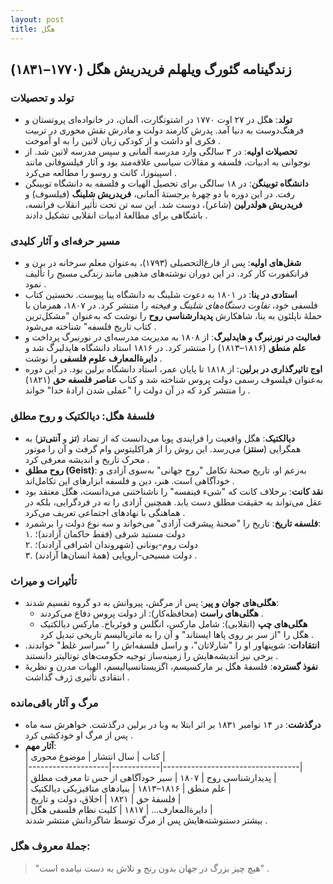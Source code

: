 ```yaml
---
layout: post
title: هگل
---
```


## زندگینامه گئورگ ویلهلم فریدریش هگل (۱۷۷۰–۱۸۳۱)

### تولد و تحصیلات
- **تولد**: هگل در ۲۷ اوت ۱۷۷۰ در اشتوتگارت، آلمان، در خانواده‌ای پروتستان و فرهنگ‌دوست به دنیا آمد. پدرش کارمند دولت و مادرش نقش محوری در تربیت فکری او داشت و از کودکی زبان لاتین را به او آموخت .
- **تحصیلات اولیه**: در ۳ سالگی وارد مدرسه آلمانی و سپس مدرسه لاتین شد. از نوجوانی به ادبیات، فلسفه و مقالات سیاسی علاقه‌مند بود و آثار فیلسوفانی مانند اسپینوزا، کانت و روسو را مطالعه می‌کرد .
- **دانشگاه توبینگن**: در ۱۸ سالگی برای تحصیل الهیات و فلسفه به دانشگاه توبینگن رفت. در این دوره با دو چهرهٔ برجستهٔ آلمانی، **فریدریش شلینگ** (فیلسوف) و **فریدریش هولدرلین** (شاعر)، دوست شد. این سه تن تحت تأثیر انقلاب فرانسه، باشگاهی برای مطالعهٔ ادبیات انقلابی تشکیل دادند .

### مسیر حرفه‌ای و آثار کلیدی
- **شغل‌های اولیه**: پس از فارغ‌التحصیلی (۱۷۹۳)، به‌عنوان معلم سرخانه در برن و فرانکفورت کار کرد. در این دوران نوشته‌های مذهبی مانند *زندگی مسیح* را تألیف نمود .
- **استادی در ینا**: در ۱۸۰۱ به دعوت شلینگ به دانشگاه ینا پیوست. نخستین کتاب فلسفی خود، *تفاوت دستگاه‌های شلینگ و فیخته* را منتشر کرد. در ۱۸۰۷، همزمان با حملهٔ ناپلئون به ینا، شاهکارش **پدیدارشناسی روح** را نوشت که به‌عنوان "مشکل‌ترین کتاب تاریخ فلسفه" شناخته می‌شود .
- **فعالیت در نورنبرگ و هایدلبرگ**: از ۱۸۰۸ به مدیریت مدرسه‌ای در نورنبرگ پرداخت و **علم منطق** (۱۸۱۶–۱۸۱۳) را منتشر کرد. در ۱۸۱۶ استاد دانشگاه هایدلبرگ شد و **دایرةالمعارف علوم فلسفی** را نوشت .
- **اوج تاثیرگذاری در برلین**: از ۱۸۱۸ تا پایان عمر، استاد دانشگاه برلین بود. در این دوره به‌عنوان فیلسوف رسمی دولت پروس شناخته شد و کتاب **عناصر فلسفه حق** (۱۸۲۱) را منتشر کرد که در آن دولت را "عملی شدن ارادهٔ خدا" خواند .

### فلسفهٔ هگل: دیالکتیک و روح مطلق
- **دیالکتیک**: هگل واقعیت را فرایندی پویا می‌دانست که از تضاد (**تز** و **آنتی‌تز**) به همگرایی (**سنتز**) می‌رسد. این روش را از هراکلیتوس وام گرفت و آن را موتور محرک تاریخ و اندیشه معرفی کرد .
- **روح مطلق (Geist)**: به‌زعم او، تاریخ صحنهٔ تکامل "روح جهانی" به‌سوی آزادی و خودآگاهی است. هنر، دین و فلسفه ابزارهای این تکامل‌اند .
- **نقد کانت**: برخلاف کانت که "شیء فینفسه" را ناشناختنی می‌دانست، هگل معتقد بود عقل می‌تواند به حقیقت مطلق دست یابد. همچنین آزادی را نه در فردگرایی، بلکه در هماهنگی با نهادهای اجتماعی تعریف می‌کرد .
- **فلسفه تاریخ**: تاریخ را "صحنهٔ پیشرفت آزادی" می‌خواند و سه نوع دولت را برشمرد:  
  ۱. دولت مستبد شرقی (فقط حاکمان آزادند)؛  
  ۲. دولت روم-یونانی (شهروندان اشرافی آزادند)؛  
  ۳. دولت مسیحی-اروپایی (همهٔ انسان‌ها آزادند) .

### تأثیرات و میراث
- **هگلی‌های جوان و پیر**: پس از مرگش، پیروانش به دو گروه تقسیم شدند:  
  - **هگلی‌های راست** (محافظه‌کار): از دولت پروس دفاع می‌کردند .  
  - **هگلی‌های چپ** (انقلابی): شامل مارکس، انگلس و فوئرباخ. مارکس دیالکتیک هگل را "از سر بر روی پاها ایستاند" و آن را به ماتریالیسم تاریخی تبدیل کرد .
- **انتقادات**: شوپنهاور او را "شارلاتان"، و راسل فلسفه‌اش را "سراسر غلط" خواندند. برخی نیز اندیشه‌هایش را زمینه‌ساز توجیه حکومت‌های توتالیتر دانستند .
- **نفوذ گسترده**: فلسفهٔ هگل بر مارکسیسم، اگزیستانسیالیسم، الهیات مدرن و نظریهٔ انتقادی تأثیری ژرف گذاشت .

### مرگ و آثار باقی‌مانده
- **درگذشت**: در ۱۴ نوامبر ۱۸۳۱ بر اثر ابتلا به وبا در برلین درگذشت. خواهرش سه ماه پس از مرگ او خودکشی کرد .
- **آثار مهم**:  
  | کتاب               | سال انتشار | موضوع محوری                     |  
  |--------------------|------------|----------------------------------|  
  | پدیدارشناسی روح   | ۱۸۰۷       | سیر خودآگاهی از حس تا معرفت مطلق |  
  | علم منطق          | ۱۸۱۶–۱۸۱۳  | بنیادهای متافیزیکی دیالکتیک     |  
  | فلسفهٔ حق         | ۱۸۲۱       | اخلاق، دولت و تاریخ             |  
  | دایرةالمعارف...  | ۱۸۱۷       | کلیت نظام فلسفی هگل             |  
  بیشتر دستنوشته‌هایش پس از مرگ توسط شاگردانش منتشر شدند .

### جملهٔ معروف هگل:
> "هیچ چیز بزرگ در جهان بدون رنج و تلاش به دست نیامده است" .
